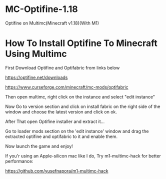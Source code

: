 # MC-Optifine-1.18
Optifine on Multimc(Minecraft v1.18)(With M1)
# How To Install Optifine To Minecraft Using Multimc
First Download Optifine and Optifabric from links below

https://optifine.net/downloads 

https://www.curseforge.com/minecraft/mc-mods/optifabric

Then open multimc, right click on the instance and select "edit instance"

Now Go to version section and click on install fabric on the right side of the window and choose the latest version and click on ok.

After That open Optifine installer and extract it... 

Go to loader mods section on the 'edit instance' window and drag the extracted optifine and optifabric to it and enable them.

Now launch the game and enjoy!

If you'r using an Apple-silicon mac like I do, Try m1-multimc-hack for better performance:

https://github.com/yusefnapora/m1-multimc-hack
